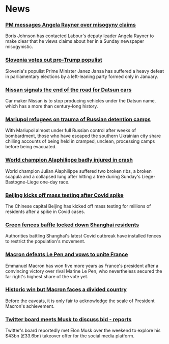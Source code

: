 # News
### [PM messages Angela Rayner over misogyny claims](https://www.bbc.com/news/uk-politics-61213711)
Boris Johnson has contacted Labour's deputy leader Angela Rayner to make clear that he views claims about her in a Sunday newspaper misogynistic.
### [Slovenia votes out pro-Trump populist](https://www.bbc.com/news/world-europe-61214175)
Slovenia's populist Prime Minister Janez Jansa has suffered a heavy defeat in parliamentary elections by a left-leaning party formed only in January. 
### [Nissan signals the end of the road for Datsun cars](https://www.bbc.com/news/business-61212573)
Car maker Nissan is to stop producing vehicles under the Datsun name, which has a more than century-long history.
### [Mariupol refugees on trauma of Russian detention camps](https://www.bbc.com/news/world-europe-61208404)
With Mariupol almost under full Russian control after weeks of bombardment, those who have escaped the southern Ukrainian city share chilling accounts of being held in cramped, unclean, processing camps before being evacuated.
### [World champion Alaphilippe badly injured in crash](https://www.bbc.com/sport/cycling/61211810)
World champion Julian Alaphilippe suffered two broken ribs, a broken scapula and a collapsed lung after hitting a tree during Sunday's Liege-Bastogne-Liege one-day race.
### [Beijing kicks off mass testing after Covid spike](https://www.bbc.com/news/world-asia-china-61212757)
The Chinese capital Beijing has kicked off mass testing for millions of residents after a spike in Covid cases. 
### [Green fences baffle locked down Shanghai residents](https://www.bbc.com/news/world-asia-61209761)
Authorities battling Shanghai's latest Covid outbreak have installed fences to restrict the population's movement.
### [Macron defeats Le Pen and vows to unite France](https://www.bbc.com/news/world-europe-61209058)
Emmanuel Macron has won five more years as France's president after a convincing victory over rival Marine Le Pen, who nevertheless secured the far right's highest share of the vote yet.
### [Historic win but Macron faces a divided country](https://www.bbc.com/news/world-europe-61209765)
Before the caveats, it is only fair to acknowledge the scale of President Macron's achievement.
### [Twitter board meets Musk to discuss bid - reports](https://www.bbc.com/news/business-61212567)
Twitter's board reportedly met Elon Musk over the weekend to explore his $43bn (£33.6bn) takeover offer for the social media platform.
